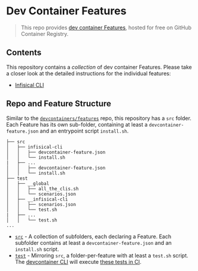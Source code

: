 # Dev Container Features

> This repo provides [dev container Features](https://containers.dev/implementors/features/), hosted for free on GitHub Container Registry.

## Contents

This repository contains a _collection_ of dev container Features.
Please take a closer look at the detailed instructions for the individual features:

- [Infisical CLI](src/infisical-cli)

## Repo and Feature Structure

Similar to the [`devcontainers/features`](https://github.com/devcontainers/features) repo, this repository has a `src` folder.
Each Feature has its own sub-folder, containing at least a `devcontainer-feature.json` and an entrypoint script `install.sh`. 

```
├── src
│   ├── infisical-cli
│   │   ├── devcontainer-feature.json
│   │   └── install.sh
|   ├── ...
│   │   ├── devcontainer-feature.json
│   │   └── install.sh
├── test
│   ├── __global
│   │   ├── all_the_clis.sh
│   │   └── scenarios.json
│   ├── __infisical-cli
│   │   ├── scenarios.json
│   │   └── test.sh
|   ├── ...
│   │   └── test.sh
...
```

- [`src`](src) - A collection of subfolders, each declaring a Feature. Each subfolder contains at least a
  `devcontainer-feature.json` and an `install.sh` script.
- [`test`](test) - Mirroring `src`, a folder-per-feature with at least a `test.sh` script. The
  [devcontainer CLI](https://github.com/devcontainers/cli) will execute
  [these tests in CI](https://github.com/skriptfabrik/devcontainer-features/tree/main/.github/workflows/test.yaml).
